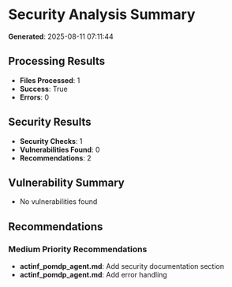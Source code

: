 
# Security Analysis Summary

**Generated**: 2025-08-11 07:11:44

## Processing Results
- **Files Processed**: 1
- **Success**: True
- **Errors**: 0

## Security Results
- **Security Checks**: 1
- **Vulnerabilities Found**: 0
- **Recommendations**: 2

## Vulnerability Summary
- No vulnerabilities found

## Recommendations

### Medium Priority Recommendations
- **actinf_pomdp_agent.md**: Add security documentation section
- **actinf_pomdp_agent.md**: Add error handling
